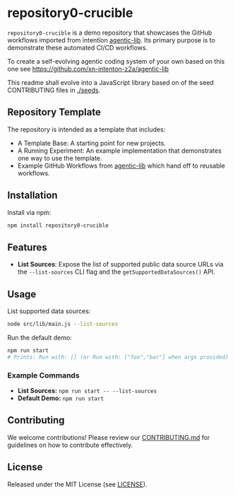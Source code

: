 # repository0-crucible

`repository0-crucible` is a demo repository that showcases the GitHub workflows imported from intentïon [agentic-lib](https://github.com/xn-intenton-z2a/agentic-lib). Its primary purpose is to demonstrate these automated CI/CD workflows.

To create a self-evolving agentic coding system of your own based on this one see https://github.com/xn-intenton-z2a/agentic-lib

This readme shall evolve into a JavaScript library based on of the seed CONTRIBUTING files in [./seeds](./seeds).

## Repository Template

The repository is intended as a template that includes:
* A Template Base: A starting point for new projects.
* A Running Experiment: An example implementation that demonstrates one way to use the template.
* Example GitHub Workflows from [agentic-lib](https://github.com/xn-intenton-z2a/agentic-lib) which hand off to reusable workflows.

## Installation

Install via npm:

```bash
npm install repository0-crucible
```

## Features

- **List Sources**: Expose the list of supported public data source URLs via the `--list-sources` CLI flag and the `getSupportedDataSources()` API.

## Usage

List supported data sources:

```bash
node src/lib/main.js --list-sources
```

Run the default demo:

```bash
npm run start
# Prints: Run with: [] (or Run with: ["foo","bar"] when args provided)
```

### Example Commands

- **List Sources:** `npm run start -- --list-sources`
- **Default Demo:** `npm run start`

## Contributing

We welcome contributions! Please review our [CONTRIBUTING.md](./CONTRIBUTING.md) for guidelines on how to contribute effectively.

## License

Released under the MIT License (see [LICENSE](./LICENSE)).